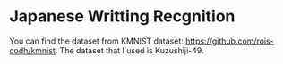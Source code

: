 # Japanese Writting Recgnition
You can find the dataset from KMNIST dataset: https://github.com/rois-codh/kmnist.
The dataset that I used is Kuzushiji-49.
